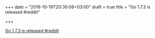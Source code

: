 +++
date = "2016-10-19T20:30:08+03:00"
draft = true
title = "Go 1.7.3 is released  #reddit"

+++

<p><a href="https://t.co/NofLpCNIC2">Go 1.7.3 is released  #reddit</a></p>
